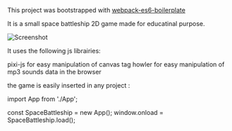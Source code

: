 This project was bootstrapped with [webpack-es6-boilerplate](https://github.com/jluccisano/webpack-es6-boilerplate)

It is a small space battleship 2D game made for educatinal purpose.

![Screenshot](space-battle.png)

It uses the following js librairies: 

pixi-js for easy manipulation of canvas tag
howler for easy manipulation of mp3 sounds data in the browser

the game is easily inserted in any project :

import App from './App';

const SpaceBattleship = new App();
window.onload = SpaceBattleship.load();